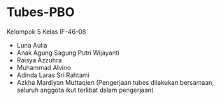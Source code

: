 # Tubes-PBO
Kelompok 5
Kelas IF-46-08

- Luna Aulia                                            
- Anak Agung Sagung Putri Wijayanti
- Raisya Azzuhra                                 
- Muhammad Alvino                              
- Adinda Laras Sri Rahtami                  
- Azkha Mardiyan Muttaqien
(Pengerjaan tubes dilakukan bersamaan, seluruh anggota ikut terlibat dalam pengerjaan)
